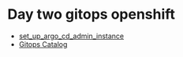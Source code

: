 # Day two gitops openshift

- [set_up_argo_cd_admin_instance](https://developers.redhat.com/articles/2025/06/24/how-automate-multi-cluster-deployments-using-argo-cd#set_up_argo_cd_admin_instance?source=sso)
- [Gitops Catalog](https://github.com/redhat-cop/gitops-catalog)